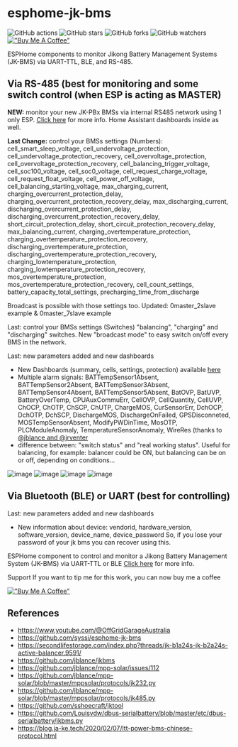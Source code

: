 # esphome-jk-bms

![GitHub actions](https://github.com/syssi/esphome-jk-bms/actions/workflows/ci.yaml/badge.svg)
![GitHub stars](https://img.shields.io/github/stars/syssi/esphome-jk-bms)
![GitHub forks](https://img.shields.io/github/forks/syssi/esphome-jk-bms)
![GitHub watchers](https://img.shields.io/github/watchers/syssi/esphome-jk-bms)
[!["Buy Me A Coffee"](https://img.shields.io/badge/buy%20me%20a%20coffee-donate-yellow.svg)](https://www.buymeacoffee.com/txubelaxu)

ESPHome components to monitor Jikong Battery Management Systems (JK-BMS) via UART-TTL, BLE, and RS-485.

## Via RS-485 (best for monitoring and some switch control (when ESP is acting as MASTER)

**NEW:** monitor your new JK-PBx BMSs via internal RS485 network using 1 only ESP. [Click here](https://github.com/txubelaxu/esphome-jk-bms/blob/main/components/jk_rs485_bms/README.md) for more info. Home Assistant dashboards inside as well.

**Last Change:** control your BMSs settings (Numbers): cell_smart_sleep_voltage, cell_undervoltage_protection, cell_undervoltage_protection_recovery, cell_overvoltage_protection, cell_overvoltage_protection_recovery, cell_balancing_trigger_voltage, cell_soc100_voltage, cell_soc0_voltage, cell_request_charge_voltage, cell_request_float_voltage, cell_power_off_voltage, cell_balancing_starting_voltage, max_charging_current, charging_overcurrent_protection_delay, charging_overcurrent_protection_recovery_delay, max_discharging_current, discharging_overcurrent_protection_delay, discharging_overcurrent_protection_recovery_delay, short_circuit_protection_delay, short_circuit_protection_recovery_delay, max_balancing_current, charging_overtemperature_protection, charging_overtemperature_protection_recovery, discharging_overtemperature_protection, discharging_overtemperature_protection_recovery, charging_lowtemperature_protection, charging_lowtemperature_protection_recovery, 
mos_overtemperature_protection, mos_overtemperature_protection_recovery, cell_count_settings, battery_capacity_total_settings, precharging_time_from_discharge

Broadcast is possible with those settings too.
Updated: 0master_2slave example & 0master_7slave example

Last: control your BMSs settings (Switches) "balancing", "charging" and "discharging" switches. New "broadcast mode" to easy switch on/off every BMS in the network.

Last: new parameters added and new dashboards
+ New Dashboards (summary, cells, settings, protection) available [here](https://github.com/txubelaxu/esphome-jk-bms/tree/main/components/jk_rs485_bms/home_assistant_dashboards)
+ Multiple alarm signals: BATTempSensor1Absent, BATTempSensor2Absent, BATTempSensor3Absent, BATTempSensor4Absent, BATTempSensor5Absent, BatOVP, BatUVP, BatteryOverTemp, CPUAuxCommuErr, CellOVP, CellQuantity, CellUVP, ChOCP, ChOTP, ChSCP, ChUTP, ChargeMOS, CurSensorErr, DchOCP, DchOTP, DchSCP, DischargeMOS, DischargeOnFailed, GPSDisconneted, MOSTempSensorAbsent, ModifyPWDinTime, MosOTP, PLCModuleAnomaly, TemperatureSensorAnomaly, WireRes (thanks to [@jblance and @jrventer](https://github.com/jblance/mpp-solar/issues/460)
+ difference between: "switch status" and "real working status". Useful for balancing, for example: balancer could be ON, but balancing can be on or off, depending on conditions...

![image](https://github.com/txubelaxu/esphome-jk-bms/assets/156140720/5d5197c8-dbb4-4b0e-ae9f-0a66b88c2f82)
![image](https://github.com/txubelaxu/esphome-jk-bms/assets/156140720/b90b01e8-0833-444b-b122-b60c1fdcd92e)
![image](https://github.com/txubelaxu/esphome-jk-bms/assets/156140720/b74549aa-a7c8-4540-9392-82b8bfc3864a)
![image](https://github.com/txubelaxu/esphome-jk-bms/assets/156140720/9a295f65-4268-4769-8f47-146014cafacf)


## Via Bluetooth (BLE) or UART (best for controlling)

Last: new parameters added and new dashboards
+ New information about device: vendorid, hardware_version, software_version, device_name, device_password
  So, if you lose your password of your jk bms you can recover using this.

ESPHome component to control and monitor a Jikong Battery Management System (JK-BMS) via UART-TTL or BLE [Click here](https://github.com/txubelaxu/esphome-jk-bms/README_uart_ble.md) for more info.


Support
If you want to tip me for this work, you can now buy me a coffee

[!["Buy Me A Coffee"](https://img.shields.io/badge/buy%20me%20a%20coffee-donate-yellow.svg)](https://www.buymeacoffee.com/txubelaxu)


## References
* https://www.youtube.com/@OffGridGarageAustralia
* https://github.com/syssi/esphome-jk-bms
* https://secondlifestorage.com/index.php?threads/jk-b1a24s-jk-b2a24s-active-balancer.9591/
* https://github.com/jblance/jkbms
* https://github.com/jblance/mpp-solar/issues/112
* https://github.com/jblance/mpp-solar/blob/master/mppsolar/protocols/jk232.py
* https://github.com/jblance/mpp-solar/blob/master/mppsolar/protocols/jk485.py
* https://github.com/sshoecraft/jktool
* https://github.com/Louisvdw/dbus-serialbattery/blob/master/etc/dbus-serialbattery/jkbms.py
* https://blog.ja-ke.tech/2020/02/07/ltt-power-bms-chinese-protocol.html
